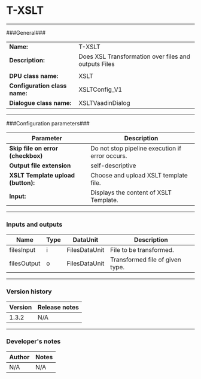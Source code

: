 # T-XSLT #
----------

###General###

|                              |                                                               |
|------------------------------|---------------------------------------------------------------|
|**Name:**                     |T-XSLT                                              |
|**Description:**              |Does XSL Transformation over files and outputs Files |
|                              |                                                               |
|**DPU class name:**           |XSLT     | 
|**Configuration class name:** |XSLTConfig_V1                           |
|**Dialogue class name:**      |XSLTVaadinDialog | 

***

###Configuration parameters###


|Parameter                        |Description                             |                                                        
|---------------------------------|----------------------------------------|
|**Skip file on error (checkbox)** |Do not stop pipeline execution if error occurs. |
|**Output file extension**|self-descriptive  | 
|**XSLT Template upload (button):** |Choose and upload XSLT template file.  |
|**Input:**|Displays the content of XSLT Template.  |


***

### Inputs and outputs ###

|Name                |Type       |DataUnit                         |Description                        |
|--------------------|-----------|---------------------------------|-----------------------------------|
|filesInput  |i |FilesDataUnit  |File to be transformed.  |
|filesOutput |o |FilesDataUnit  |Transformed file of given type.  |

***

### Version history ###

|Version            |Release notes                                   |
|-------------------|------------------------------------------------|
|1.3.2              |N/A                                             |                                


***

### Developer's notes ###

|Author            |Notes                 |
|------------------|----------------------|
|N/A               |N/A                   | 

